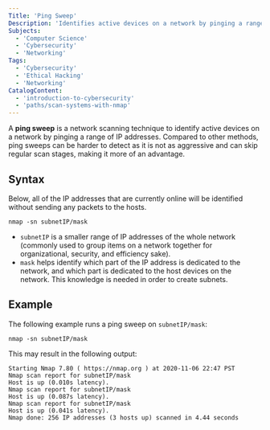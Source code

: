 ```yaml
---
Title: 'Ping Sweep'
Description: 'Identifies active devices on a network by pinging a range of IP addresses.'
Subjects:
  - 'Computer Science'
  - 'Cybersecurity'
  - 'Networking'
Tags:
  - 'Cybersecurity'
  - 'Ethical Hacking'
  - 'Networking'
CatalogContent:
  - 'introduction-to-cybersecurity'
  - 'paths/scan-systems-with-nmap'
---
```


A **ping sweep** is a network scanning technique to identify active devices on a network by pinging a range of IP addresses. Compared to other methods, ping sweeps can be harder to detect as it is not as aggressive and can skip regular scan stages, making it more of an advantage.

## Syntax

Below, all of the IP addresses that are currently online will be identified without sending any packets to the hosts.

```pseudo
nmap -sn subnetIP/mask
```

- `subnetIP` is a smaller range of IP addresses of the whole network (commonly used to group items on a network together for organizational, security, and efficiency sake).
- `mask` helps identify which part of the IP address is dedicated to the network, and which part is dedicated to the host devices on the network. This knowledge is needed in order to create subnets.

## Example

The following example runs a ping sweep on `subnetIP/mask`:

```shell
nmap -sn subnetIP/mask
```

This may result in the following output:

```shell
Starting Nmap 7.80 ( https://nmap.org ) at 2020-11-06 22:47 PST
Nmap scan report for subnetIP/mask
Host is up (0.010s latency).
Nmap scan report for subnetIP/mask
Host is up (0.087s latency).
Nmap scan report for subnetIP/mask
Host is up (0.041s latency).
Nmap done: 256 IP addresses (3 hosts up) scanned in 4.44 seconds
```
